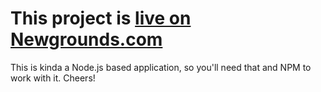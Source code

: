 # This project is [live on Newgrounds.com](https://www.newgrounds.com/portal/view/764008)

This is kinda a Node.js based application, so you'll need that and NPM to work with it.
Cheers!